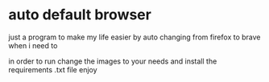 # auto default browser
 just a program to make my life easier by auto changing from firefox to brave when i need to

in order to run change the images to your needs and install the requirements .txt file
enjoy